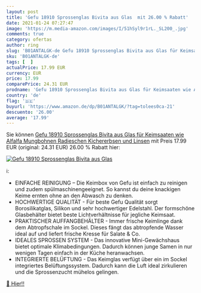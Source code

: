 ```yaml
---
layout: post
title: 'Gefu 18910 Sprossenglas Bivita aus Glas  mit 26.00 % Rabatt'
date: 2021-01-24 07:27:47
image: 'https://m.media-amazon.com/images/I/51hSyl9r1rL._SL200_.jpg'
comments: true
category: ofertas
author: ring
slug: 'B01ANTALGK-de Gefu 18910 Sprossenglas Bivita aus Glas für Keimsaaten wie...'
sku: 'B01ANTALGK-de'
tags: [  ]
actualPrice: 17.99 EUR
currency: EUR
price: 17.99
comparePrice: 24.31 EUR
prodname: 'Gefu 18910 Sprossenglas Bivita aus Glas für Keimsaaten wie Alfalfa  Mungbohnen  Radieschen  Kichererbsen und Linsen'
country: 'de'
flag: '🇩🇪'
buyurl: 'https://www.amazon.de/dp/B01ANTALGK/?tag=tolees0ca-21'
descuento: '26.00'
average: '17.99'
---
```


Sie können [Gefu 18910 Sprossenglas Bivita aus Glas für Keimsaaten wie Alfalfa  Mungbohnen  Radieschen  Kichererbsen und Linsen](https://www.amazon.de/dp/B01ANTALGK/?tag=tolees0ca-21) mit Preis 17.99 EUR (original: 24.31 EUR) 26.00 % Rabatt hier:

[![Gefu 18910 Sprossenglas Bivita aus Glas ](https://m.media-amazon.com/images/I/51hSyl9r1rL._SL200_.jpg)](https://www.amazon.de/dp/B01ANTALGK/?tag=tolees0ca-21)

ℹ️:

- EINFACHE REINIGUNG – Die Keimbox von Gefu ist einfach zu reinigen und zudem spülmaschinengeeignet. So kannst du deine knackigen Keime ernten ohne an den Abwasch zu denken.
- HOCHWERTIGE QUALITÄT - Für beste Gefu Qualität sorgt Borosilikatglas, Silikon und sehr hochwertiger Edelstahl. Der formschöne Glasbehälter bietet beste Lichtverhältnisse für jegliche Keimsaat.
- PRAKTISCHER AUFFANGBEHÄLTER - Immer frische Keimlinge dank dem Abtropfschale im Sockel. Dieses fängt das abtropfende Wasser ideal auf und liefert frische Kresse für Salate & Co.
- IDEALES SPROSSEN SYSTEM - Das innovative Mini-Gewächshaus bietet optimale Klimabedingungen. Dadurch können junge Samen in nur wenigen Tagen einfach in der Küche heranwachsen.
- INTEGRIERTE BELÜFTUNG - Das Keimglas verfügt über ein im Sockel integriertes Belüftungssystem. Dadurch kann die Luft ideal zirkulieren und die Sprossenzucht mühelos gelingen.

[🛒 Hier!!](https://www.amazon.de/dp/B01ANTALGK/?tag=tolees0ca-21)
